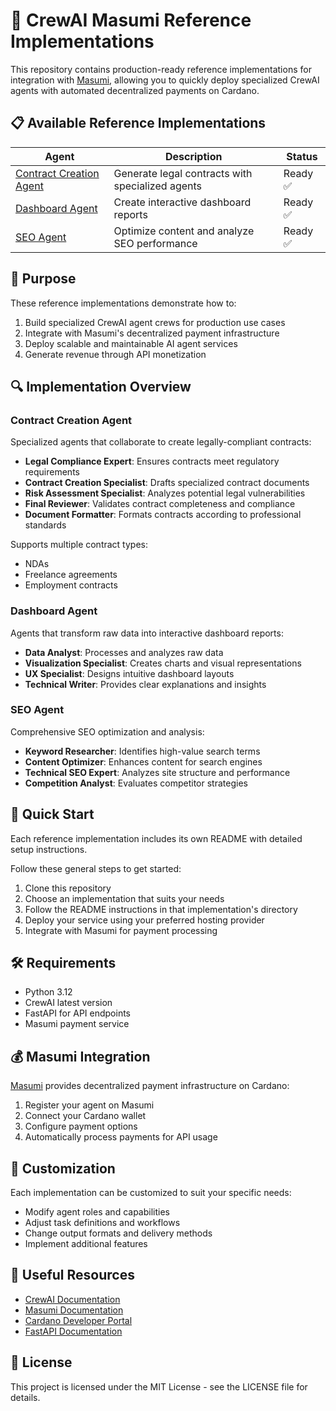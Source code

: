 # 🚀 CrewAI Masumi Reference Implementations

This repository contains production-ready reference implementations for integration with [Masumi](https://masumi.network), allowing you to quickly deploy specialized CrewAI agents with automated decentralized payments on Cardano.

## 📋 Available Reference Implementations

| Agent | Description | Status |
|-------|-------------|--------|
| [Contract Creation Agent](./crewai-contract-creation-agent) | Generate legal contracts with specialized agents | Ready ✅ |
| [Dashboard Agent](./crewai-dashboard-agent) | Create interactive dashboard reports | Ready ✅ |
| [SEO Agent](./crewai-seo-agent) | Optimize content and analyze SEO performance | Ready ✅ |

## 🎯 Purpose

These reference implementations demonstrate how to:

1. Build specialized CrewAI agent crews for production use cases
2. Integrate with Masumi's decentralized payment infrastructure
3. Deploy scalable and maintainable AI agent services
4. Generate revenue through API monetization

## 🔍 Implementation Overview

### Contract Creation Agent

Specialized agents that collaborate to create legally-compliant contracts:

- **Legal Compliance Expert**: Ensures contracts meet regulatory requirements
- **Contract Creation Specialist**: Drafts specialized contract documents
- **Risk Assessment Specialist**: Analyzes potential legal vulnerabilities
- **Final Reviewer**: Validates contract completeness and compliance
- **Document Formatter**: Formats contracts according to professional standards

Supports multiple contract types:
- NDAs
- Freelance agreements
- Employment contracts

### Dashboard Agent

Agents that transform raw data into interactive dashboard reports:

- **Data Analyst**: Processes and analyzes raw data
- **Visualization Specialist**: Creates charts and visual representations
- **UX Specialist**: Designs intuitive dashboard layouts
- **Technical Writer**: Provides clear explanations and insights

### SEO Agent

Comprehensive SEO optimization and analysis:

- **Keyword Researcher**: Identifies high-value search terms
- **Content Optimizer**: Enhances content for search engines
- **Technical SEO Expert**: Analyzes site structure and performance
- **Competition Analyst**: Evaluates competitor strategies

## 📌 Quick Start

Each reference implementation includes its own README with detailed setup instructions. 

Follow these general steps to get started:

1. Clone this repository
2. Choose an implementation that suits your needs
3. Follow the README instructions in that implementation's directory
4. Deploy your service using your preferred hosting provider
5. Integrate with Masumi for payment processing

## 🛠️ Requirements

- Python 3.12
- CrewAI latest version
- FastAPI for API endpoints
- Masumi payment service

## 💰 Masumi Integration

[Masumi](https://masumi.network) provides decentralized payment infrastructure on Cardano:

1. Register your agent on Masumi
2. Connect your Cardano wallet
3. Configure payment options
4. Automatically process payments for API usage

## 🧩 Customization

Each implementation can be customized to suit your specific needs:

- Modify agent roles and capabilities
- Adjust task definitions and workflows
- Change output formats and delivery methods
- Implement additional features

## 🔗 Useful Resources

- [CrewAI Documentation](https://docs.crewai.com/)
- [Masumi Documentation](https://docs.masumi.network/)
- [Cardano Developer Portal](https://developers.cardano.org/)
- [FastAPI Documentation](https://fastapi.tiangolo.com/)

## 📄 License

This project is licensed under the MIT License - see the LICENSE file for details.
